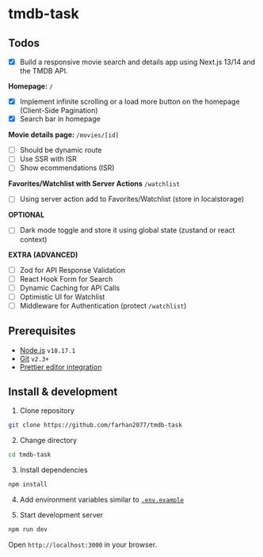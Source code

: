 # tmdb-task

## Todos

- [x] Build a responsive movie search and details app using Next.js 13/14 and the TMDB API.

**Homepage:** `/`

- [x] Implement infinite scrolling or a load more button on the homepage (Client-Side Pagination)
- [x] Search bar in homepage

**Movie details page:** `/movies/[id]`

- [ ] Should be dynamic route
- [ ] Use SSR with ISR
- [ ] Show ecommendations (ISR)

**Favorites/Watchlist with Server Actions** `/watchlist`

- [ ] Using server action add to Favorites/Watchlist (store in localstorage)

**OPTIONAL**

- [ ] Dark mode toggle and store it using global state (zustand or react context)

**EXTRA (ADVANCED)**

- [ ] Zod for API Response Validation
- [ ] React Hook Form for Search
- [ ] Dynamic Caching for API Calls
- [ ] Optimistic UI for Watchlist
- [ ] Middleware for Authentication (protect `/watchlist`)

## Prerequisites

- [Node.js](https://nodejs.org/en/) `v18.17.1`
- [Git](https://git-scm.com/) `v2.3+`
- [Prettier editor integration](https://prettier.io/docs/en/editors.html)

## Install & development

1. Clone repository

```sh
git clone https://github.com/farhan2077/tmdb-task
```

2. Change directory

```sh
cd tmdb-task
```

3. Install dependencies

```sh
npm install
```

4. Add environment variables similar to [`.env.example`](https://github.com/farhan2077/tmdb-task/blob/main/.env.example)

5. Start development server

```sh
npm run dev
```

Open `http://localhost:3000` in your browser.
